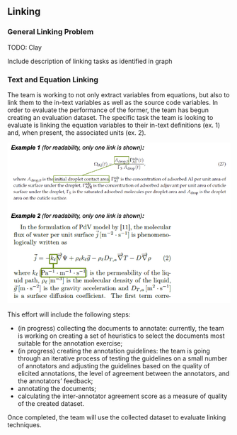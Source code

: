 ## Linking

### General Linking Problem

TODO: Clay

Include description of linking tasks as identified in graph

### Text and Equation Linking

The team is working to not only extract variables from equations, but also to link them to the in-text variables as well as the source code variables.  In order to evaluate the performance of the former, the team has begun creating an evaluation dataset. 
The specific task the team is looking to evaluate is linking the equation variables to their in-text definitions (ex. 1) and, when present, the associated units (ex. 2).

![Example of links](figs/annotation_example.png)

This effort will include the following steps:
- (in progress) collecting the documents to annotate: currently, the team is working on creating a set of heuristics to select the documents most suitable for the annotation exercise;
- (in progress) creating the annotation guidelines: the team is going through an iterative process of testing the guidelines on a small number of annotators and adjusting the guidelines based on the quality of elicited annotations, the level of agreement between the annotators, and the annotators’ feedback;
- annotating the documents;
- calculating the inter-annotator agreement score as a measure of quality of the created dataset.

Once completed, the team will use the collected dataset to evaluate linking techniques.


